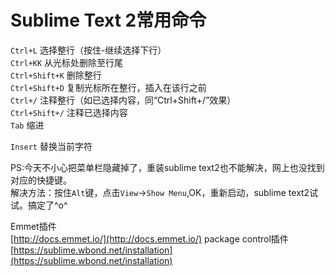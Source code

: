 <h1>Sublime Text 2常用命令</h1>

`Ctrl+L`           选择整行（按住-继续选择下行）                           
`Ctrl+KK`          从光标处删除至行尾                                      
`Ctrl+Shift+K`     删除整行     
`Ctrl+Shift+D`     复制光标所在整行，插入在该行之前     
`Ctrl+/`           注释整行（如已选择内容，同“Ctrl+Shift+/”效果）        
`Ctrl+Shift+/`     注释已选择内容    
`Tab`              缩进    
    
`Insert`           替换当前字符    

PS:今天不小心把菜单栏隐藏掉了，重装sublime text2也不能解决，网上也没找到对应的快捷键。      
解决方法：按住`Alt`键，点击`View`->`Show Menu`,OK，重新启动，sublime text2试试。搞定了^o^     

Emmet插件       
[http://docs.emmet.io/](http://docs.emmet.io/)
package control插件     
[https://sublime.wbond.net/installation](https://sublime.wbond.net/installation)
